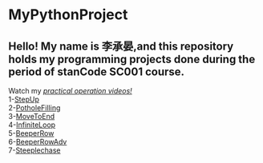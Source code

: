 # MyPythonProject
## Hello! My name is 李承晏,and this repository holds my programming projects done during the period of stanCode SC001 course.
Watch my *[practical operation videos!](https://youtu.be/fErKr4rLYdg)*\
1-[StepUp](https://github.com/Daniel0v0219/My-PythonProject/blob/main/1.StepUp.py)\
2-[PotholeFilling](https://github.com/Daniel0v0219/My-PythonProject/blob/main/2.PotholeFilling.py)\
3-[MoveToEnd](https://github.com/Daniel0v0219/My-PythonProject/blob/main/3.MoveToTheEnd.py)\
4-[InfiniteLoop](https://github.com/Daniel0v0219/My-PythonProject/blob/main/4.InfiniteLoop.py)\
5-[BeeperRow](https://github.com/Daniel0v0219/My-PythonProject/blob/main/5.BeeperRow.py)\
6-[BeeperRowAdv](https://github.com/Daniel0v0219/My-PythonProject/blob/main/6.BeeperRowAdv.py)\
7-[Steeplechase](https://github.com/Daniel0v0219/My-PythonProject/blob/main/7.Steeplechase.py)
